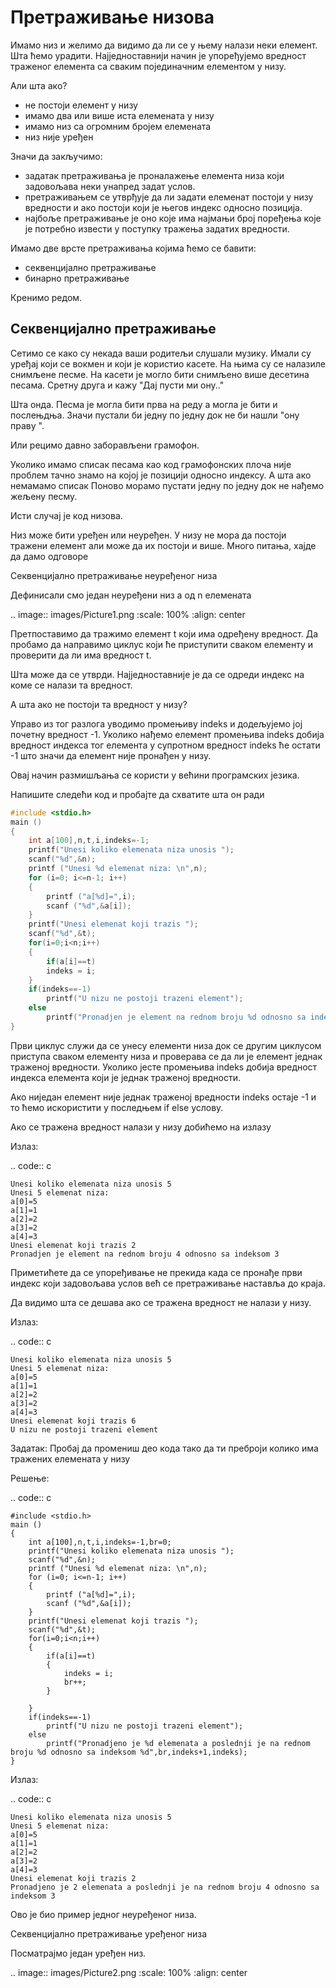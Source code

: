 # Претраживање низова

Имамо низ и желимо да видимо да ли се у њему налази неки елемент. Шта ћемо урадити.
Најједноставнији начин је упоређујемо вредност траженог елемента са сваким појединачним
елементом у низу.

Али шта ако?

- не постоји елемент у низу
- имамо два или више иста елемената у низу
- имамо низ са огромним бројем елемената
- низ није уређен

Значи да закључимо:

- задатак претраживања је проналажење елемента низа који задовољава неки унапред задат услов.
- претраживањем се утврђује да ли задати елеменат постоји у низу вредности и ако постоји који је његов индекс односно позиција.
- најбоље претраживање је оно које има најмањи број поређења које је потребно извести у поступку тражења задатих вредности.

Имамо две врсте претраживања којима ћемо се бавити:

- секвенцијално претраживање
- бинарно претраживање

Кренимо редом.

## Секвенцијално претраживање

Сетимо се како су некада ваши родитељи слушали музику. Имали су уређај који се
вокмен и који је користио касете. На њима су се налазиле снимљене песме. На касети
је могло бити снимљено више десетина песама. Сретну друга и кажу "Дај пусти ми ону.."

Шта онда. Песма је могла бити прва на реду а могла је бити и послењдња. Значи пустали
би једну по једну док  не би нашли "ону праву ".

Или рецимо давно заборављени грамофон. 

Уколико имамо списак песама као код грамофонских плоча није проблем тачно знамо на
којој је позицији односно индексу. А шта ако немамамо списак Поново морамо пустати
једну по једну док не нађемо жељену песму.

Исти случај је код низова.

Низ може бити уређен или неуређен. У низу не мора да постоји тражени елемент али може
да их постоји и више. Много питања, хајде да дамо одговоре

Секвенцијално претраживање неуређеног низа

Дефинисали смо један неуређени низ a од n елемената

.. image:: images/Picture1.png
   :scale: 100%
   :align: center

Претпоставимо да тражимо елемент t који има одређену вредност. Да пробамо да направимо
циклус који ће приступити сваком елементу и проверити да ли има вредност t.

Шта може да се утврди. Најједноставније је да се одреди индекс на коме се налази та вредност.

А шта ако не постоји та вредност у низу?

Управо из тог разлога уводимо промењиву indeks и додељујемо јој почетну вредност -1. Уколико
нађемо елемент промењива indeks добија вредност индекса тог елемента у супротном вредност
indeks ће остати -1 што значи да елемент није пронађен у низу.

Овај начин размишљања се користи у већини програмских језика.

Напишите следећи код и пробајте да схватите шта он ради

```c
#include <stdio.h> 
main ()
{
    int a[100],n,t,i,indeks=-1;
    printf("Unesi koliko elemenata niza unosis ");
    scanf("%d",&n);
    printf ("Unesi %d elemenat niza: \n",n);
    for (i=0; i<=n-1; i++)
    { 
        printf ("a[%d]=",i);
        scanf ("%d",&a[i]);
    }
    printf("Unesi elemenat koji trazis ");
    scanf("%d",&t);
    for(i=0;i<n;i++)
    {
        if(a[i]==t)
        indeks = i;
    }
    if(indeks==-1)
        printf("U nizu ne postoji trazeni element");
    else
        printf("Pronadjen je element na rednom broju %d odnosno sa indeksom %d", indeks+1,indeks);
}
```

Први циклус служи да се унесу елементи низа док се другим циклусом приступа сваком
елементу низа и проверава се да ли је елемент једнак траженој вредности. Уколико јесте
промењива indeks добија вредност индекса елемента који је једнак траженој вредности. 

Ако ниједан елемент није једнак траженој вредности indeks остаје -1 и то ћемо искористити
у последњем if else услову.

Ако се тражена вредност налази у низу добићемо на излазу

Излаз:

.. code:: c

    Unesi koliko elemenata niza unosis 5
    Unesi 5 elemenat niza:
    a[0]=5
    a[1]=1
    a[2]=2
    a[3]=2
    a[4]=3
    Unesi elemenat koji trazis 2
    Pronadjen je element na rednom broju 4 odnosno sa indeksom 3

Приметићете да се упоређивање не прекида када се пронађе први индекс који задовољава
услов већ се претраживање наставља до краја.

Да видимо шта се дешава ако се тражена вредност не налази у низу.

Излаз:

.. code:: c

    Unesi koliko elemenata niza unosis 5
    Unesi 5 elemenat niza:
    a[0]=5
    a[1]=1
    a[2]=2
    a[3]=2
    a[4]=3
    Unesi elemenat koji trazis 6
    U nizu ne postoji trazeni element

Задатак: Пробај да промениш део кода тако да ти преброји колико има тражених елемената у низу

Решење:

.. code:: c

    #include <stdio.h> 
    main ()
    {
        int a[100],n,t,i,indeks=-1,br=0;
        printf("Unesi koliko elemenata niza unosis ");
        scanf("%d",&n);
        printf ("Unesi %d elemenat niza: \n",n);
        for (i=0; i<=n-1; i++)
        { 
            printf ("a[%d]=",i);
            scanf ("%d",&a[i]);
        }
        printf("Unesi elemenat koji trazis ");
        scanf("%d",&t);
        for(i=0;i<n;i++)
        {
            if(a[i]==t)
            {
                indeks = i;
                br++;
            }
        
        }
        if(indeks==-1)
            printf("U nizu ne postoji trazeni element");
        else
            printf("Pronadjeno je %d elemenata a poslednji je na rednom broju %d odnosno sa indeksom %d",br,indeks+1,indeks);
    }

Излаз:

.. code:: c

    Unesi koliko elemenata niza unosis 5
    Unesi 5 elemenat niza:
    a[0]=5
    a[1]=1
    a[2]=2
    a[3]=2
    a[4]=3
    Unesi elemenat koji trazis 2
    Pronadjeno je 2 elemenata a poslednji je na rednom broju 4 odnosno sa indeksom 3

Ово је био пример једног неуређеног низа. 

Секвенцијално претраживање уређеног низа

Посматрајмо један уређен низ.

.. image:: images/Picture2.png
   :scale: 100%
   :align: center

